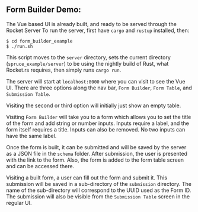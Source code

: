 ## Form Builder Demo:
The Vue based UI is already built, and ready to be served through the Rocket Server
To run the server, first have `cargo` and `rustup` installed, then:
```
$ cd form_builder_example
$ ./run.sh
```
This script moves to the `server` directory, sets the current directory (`spruce_example/server`) to be using the nightly build of Rust, what Rocket.rs requires, then simply runs `cargo run`.

The server will start at `localhost:8000` where you can visit to see the Vue UI.
There are three options along the nav bar, `Form Builder`, `Form Table`, and `Submission Table`.

Visiting the second or third option will initially just show an empty table.

Visiting `Form Builder` will take you to a form which allows you to set the title of the form and add string or number inputs. Inputs require a label, and the form itself requires a title. Inputs can also be removed. No two inputs can have the same label.

Once the form is built, it can be submitted and will be saved by the server as a JSON file in the `schema` folder. After submission, the user is presented with the link to the form. Also, the form is added to the form table screen and can be accessed there.

Visiting a built form, a user can fill out the form and submit it. This submission will be saved in a sub-directory of the `submission` directory. The name of the sub-directory will correspond to the UUID used as the Form ID. The submission will also be visible from the `Submission Table` screen in the regular UI.
